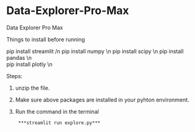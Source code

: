 # Data-Explorer-Pro-Max


Data Explorer Pro Max

Things to install before running

pip install streamlit /n
pip install numpy \n
pip install scipy  \n
pip install pandas \n  
pip install plotly  \n



Steps:
1. unzip the file. 
2. Make sure above packages are installed in your pyhton environment.
3. Run the command in the terminal

		***streamlit run explore.py***
